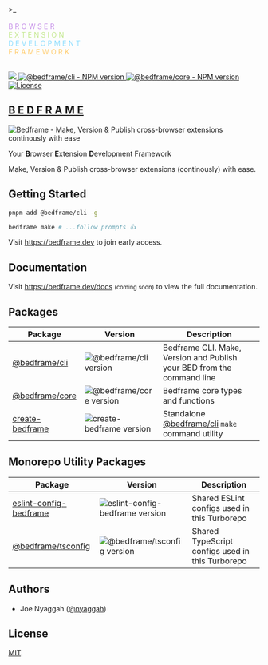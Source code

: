<div>
  >_<br />
  <br />
  <span style="color:#c792e9">B R O W S E R</span><br />
  <span style="color: #c3e88d">E X T E N S I O N</span><br />
  <span style="color: #8addff">D E V E L O P M E N T</span><br />
  <span style="color: #ffcb6b">F R A M E W O R K</span><br />
</div>

<br />

<p align="left">
  <a aria-label="Bedframe logo" href="https://bedframe.dev">
    <img src="https://img.shields.io/badge/BEDFRAME-7a46fc.svg?style=for-the-badge&logo=Bedframe&labelColor=CCC">
  </a>
  <a aria-label="@bedframe/cli - NPM version" href="https://www.npmjs.com/package/@bedframe/cli">
    <img alt="@bedframe/cli - NPM version" src="https://img.shields.io/npm/v/@bedframe/cli.svg?style=for-the-badge&labelColor=000000">
  </a>
  <a aria-label="@bedframe/core - NPM version" href="https://www.npmjs.com/package/@bedframe/core">
    <img alt="@bedframe/core - NPM version" src="https://img.shields.io/npm/v/@bedframe/core.svg?style=for-the-badge&labelColor=000000">
  </a>
  <a aria-label="License" href="https://github.com/nyaggah/bedframe/blob/main/LICENSE">
    <img alt="License" src="https://img.shields.io/npm/l/next.svg?style=for-the-badge&labelColor=000000">
  </a>
</p>

## [B E D F R A M E](https://bedframe.dev)

<!-- ![Bedframe - Make, Version & Publish cross-browser extensions continously with ease](https://raw.githubusercontent.com/nyaggah/bedframe/main/packages/cli/public/assets/bedframe-masthead.png) -->

![Bedframe - Make, Version & Publish cross-browser extensions continously with ease](https://github.com/nyaggah/bedframe/assets/284415/d545dea4-129e-42f0-82fd-5e856c655e61)

Your **B**rowser **E**xtension **D**evelopment Framework

Make, Version &amp; Publish cross-browser extensions (continously) with ease.

## Getting Started

```bash
pnpm add @bedframe/cli -g

bedframe make # ...follow prompts 👍
```

Visit https://bedframe.dev to join early access.

## Documentation

Visit https://bedframe.dev/docs <small>(coming soon)</small> to view the full documentation.

## Packages

| Package                                      | Version                                                                               | Description                                                            |
| -------------------------------------------- | ------------------------------------------------------------------------------------- | ---------------------------------------------------------------------- |
| [@bedframe/cli](packages/cli/)               | ![@bedframe/cli version](https://img.shields.io/npm/v/@bedframe/cli.svg?label=%20)    | Bedframe CLI. Make, Version and Publish your BED from the command line |
| [@bedframe/core](packages/core/)             | ![@bedframe/core version](https://img.shields.io/npm/v/@bedframe/core.svg?label=%20)  | Bedframe core types and functions                                      |
| [create-bedframe](packages/create-bedframe/) | ![create-bedframe version](https://img.shields.io/npm/v/@bedframe/core.svg?label=%20) | Standalone [@bedframe/cli](packages/cli) `make` command utility        |

## Monorepo Utility Packages

| Package                                                    | Version                                                                                              | Description                                      |
| ---------------------------------------------------------- | ---------------------------------------------------------------------------------------------------- | ------------------------------------------------ |
| [eslint-config-bedframe](packages/eslint-config-bedframe/) | ![eslint-config-bedframe version](https://img.shields.io/npm/v/eslint-config-bedframe.svg?label=%20) | Shared ESLint configs used in this Turborepo     |
| [@bedframe/tsconfig](packages/tsconfig/)                   | ![@bedframe/tsconfig version](https://img.shields.io/npm/v/@bedframe/tsconfig.svg?label=%20)         | Shared TypeScript configs used in this Turborepo |

## Authors

- Joe Nyaggah ([@nyaggah](https://twitter.com/nyaggah))

## License

[MIT](LICENSE).
